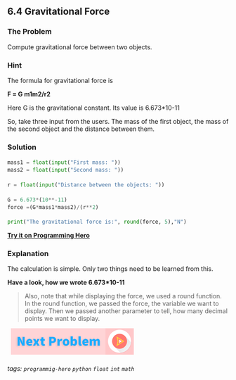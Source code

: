 ## 6.4 Gravitational Force

###  The Problem
Compute gravitational force between two objects. 

###   Hint
The formula for gravitational force is 

**F = G m1m2/r2**

Here G is the gravitational constant. Its value is 6.673*10-11

So, take three input from the users. The mass of the first object, the mass of the second object and the distance between them.  

###   Solution

```python
mass1 = float(input("First mass: "))
mass2 = float(input("Second mass: "))
 
r = float(input("Distance between the objects: "))
 
G = 6.673*(10**-11)
force =(G*mass1*mass2)/(r**2)
 
print("The gravitational force is:", round(force, 5),"N")
```
 
**[Try it on Programming Hero](https://play.google.com/store/apps/details?id=com.learnprogramming.codecamp)**

###   Explanation
The calculation is simple. Only two things need to be learned from this. 

**Have a look, how we wrote 6.673*10-11**

> Also, note that while displaying the force, we used a round function. In the round function, we passed the force, the variable we want to display. Then we passed another parameter to tell, how many decimal points we want to display. 


&nbsp;
[![Next Page](../assets/next-button.png)](Triangle-Area.md)
&nbsp;

###### tags: `programmig-hero` `python` `float` `int` `math`

